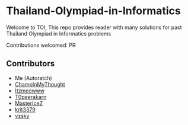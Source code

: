 # Thailand-Olympiad-in-Informatics

Welcome to TOI, This repo provides reader with many solutions for past Thailand Olympiad in Informatics problems

Contributions welcomed: PR

## Contributors

+ Me (Autoratch)
+ [ChampInMyThought](https://www.github.com/ChampInMyThought)
+ [Itzmeowww](https://www.github.com/Itzmeowww)
+ [T0peerakarn](https://github.com/T0peerakarn)
+ [MasterIceZ](https://github.com/MasterIceZ)
+ [krit3379](https://github.com/krit3379)
+ [vzsky](https://github.com/vzsky)
